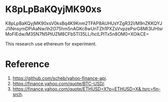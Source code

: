 # K8pLpBaKQyjMK90xs
K8pLpBaKQyjMK90xsV0ksBq4K9Knm2TFAP8AUHUsYZgR32l/M9nZKKQYJJ1iNnsymDPiAaNw/ih2O75hm5nAGKc8wUnTZh1PXZsVvpzePsrG8MI3IJHIsrMoFIEdw/M3SN7N5PtUZM8CFb5TI35LL/hcILPITx5n8OM0+XOikCE=

This research use ethereum for experiment.

# Reference
1. https://github.com/scheb/yahoo-finance-api.
2. https://finance.yahoo.com/quote/BTC-USD/.
3. https://finance.yahoo.com/quote/ETHUSD=X?p=ETHUSD=X&.tsrc=fin-srch.
